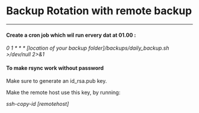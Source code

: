 # Backup Rotation with remote backup
***
#### Create a cron job which wil run ervery dat at 01.00 :
_0 1 * * * [location of your backup folder]/backups/daily_backup.sh >/dev/null 2>&1_

#### To make rsync work without password
Make sure to generate an id_rsa.pub key.

Make the remote host use this key, by running:

_ssh-copy-id [remotehost]_
